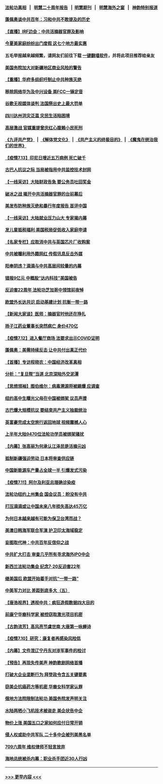 #### [法轮功真相](https://github.com/gfw-breaker/truth/blob/master/README.md?t=0) &nbsp;&nbsp;|&nbsp;&nbsp; [明慧二十周年报告](https://github.com/gfw-breaker/mh-reports/blob/master/README.md?t=0) &nbsp;&nbsp;|&nbsp;&nbsp;[明慧期刊](https://github.com/gfw-breaker/mh-qikan) &nbsp;&nbsp;|&nbsp;&nbsp; [明慧海外之窗](https://github.com/gfw-breaker/mh-news/blob/master/README.md?t=0) &nbsp;&nbsp;|&nbsp;&nbsp; [神韵特别报道](https://github.com/gfw-breaker/mh-news/blob/master/shenyun.md?t=0)
#### [蓬佩奥谈中共百年：习和中共不敢提及的历史](../pages/nf4514/n13086813.md?t=07140851) 
#### [【直播】IRF边会：中共活摘器官罪及影响](../pages/nf4514/n13086435.md?t=07140851) 
#### [今夏美家庭纷纷出门度假 这七个地方最实惠](../pages/nf4514/n13086587.md?t=07140851) 
#### 五毛举报越来越频繁，请网友们前往下载 [一键翻墙软件](https://github.com/gfw-breaker/ssr-accounts)，并将此项目推荐给亲友
#### [美国务院加大对新疆地区商业风险的警告](../pages/nf4514/n13086639.md?t=07140851) 
#### [【重播】华府多组织吁制止中共种族灭绝](../pages/nf4514/n13086206.md?t=07140851) 
#### [移除网络华为及中兴设备 美FCC一锤定音](../pages/nf4514/n13086476.md?t=07140851) 
#### [谷歌无视媒体谈判 法国祭出史上最大罚单](../pages/nf4514/n13086267.md?t=07140851) 
#### [四川达州洪灾泛滥 灾民生活陷困境](../pages/nf4514/n13085948.md?t=07140851) 
#### [高层激战 官媒重提曾庆红心腹赖小民死刑](../pages/nf4514/n13086324.md?t=07140851) 
#### [《九评共产党》](https://github.com/begood0513/9ping.md/blob/master/README.md) &nbsp;|&nbsp; [《解体党文化》](../../../../jtdwh.md/blob/master/README.md)  &nbsp;|&nbsp; [《共产主义的终极目的》](../../../../gczydzjmd.md/blob/master/README.md) &nbsp;|&nbsp; [《魔鬼在统治我们的世界》](../../../../mgztzwmdsj.md/blob/master/README.md) 
#### [【疫情7.13】印尼日增近五万病例 死亡破千](../pages/nf4514/n13085637.md?t=07140851) 
#### [古巴人抗议之际 当局被指用中共监控技术封网](../pages/nf4514/n13085655.md?t=07140851) 
#### [【一线采访】大陆财政告急 要公务员吐回奖金](../pages/nf4514/n13085039.md?t=07140851) 
#### [破冰之战 揭开中共活摘器官罪的台前幕后](../pages/nf4514/n13082457.md?t=07140851) 
#### [美发布防种族灭绝和暴行年度报告 首评中国](../pages/nf4514/n13084685.md?t=07140851) 
#### [【一线采访】大陆就业压力山大 专家揭内幕](../pages/nf4514/n13084631.md?t=07140851) 
#### [发儿童抵税福利 美国税局促低收入家庭申请](../pages/nf4514/n13084730.md?t=07140851) 
#### [【名家专栏】应取消中共与英国芯片厂收购案](../pages/nf4514/n13083869.md?t=07140851) 
#### [中共被曝利用外籍网红 传假讯息反击外媒](../pages/nf4514/n13083816.md?t=07140851) 
#### [阳奉阴违？滴滴与中共高层间较量的内幕](../pages/nf4514/n13081685.md?t=07140851) 
#### [错报9亿元 中概股“达内科技”美国被告](../pages/nf4514/n13082925.md?t=07140851) 
#### [反迫害22周年 法轮功芝加哥中领馆前夜悼](../pages/nf4514/n13083744.md?t=07140851) 
#### [欧盟外长达共识 启动基建计划 抗衡一带一路](../pages/nf4514/n13083860.md?t=07140851) 
#### [【新闻大家谈】医师：摘器官时他还在挣扎](../pages/nf4514/n13083713.md?t=07140851) 
#### [扬子江药业董事长突然病亡 身价470亿](../pages/nf4514/n13082525.md?t=07140851) 
#### [【疫情7.12】进入餐厅商场 法要求出示COVID证明](../pages/nf4514/n13083387.md?t=07140851) 
#### [蓬佩奥：美需持续反击 让中共付出真正代价](../pages/nf4514/n13082614.md?t=07140851) 
#### [【首播】专访程晓农：中国经济改革真相](../pages/nf4514/n13082479.md?t=07140851) 
#### [分析：“复旦帮”当道 北京深陷外交泥潭](../pages/nf4514/n13077333.md?t=07140851) 
#### [【思想领袖】图伯维尔：病毒溯源将被踢爆 应调查](../pages/nf4514/n13047746.md?t=07140851) 
#### [纽约高中生曝光父母在中国被绑架 议员声援](../pages/nf4514/n13082589.md?t=07140851) 
#### [古巴爆大规模抗议 要结束共产主义独裁统治](../pages/nf4514/n13082560.md?t=07140851) 
#### [英富豪完成太空旅行返回地球 视频震撼人心](../pages/nf4514/n13082339.md?t=07140851) 
#### [上半年大陆9470位法轮功学员被绑架骚扰](../pages/nf4514/n13081326.md?t=07140851) 
#### [【内幕】张高丽为何承认江泽民是活摘元凶](../pages/nf4514/n13082162.md?t=07140851) 
#### [抵制新疆强迫劳动 日本将审查供应链](../pages/nf4514/n13082163.md?t=07140851) 
#### [中国新能源车产量占全球一半 引爆发式污染](../pages/nf4514/n13082031.md?t=07140851) 
#### [【疫情7.11】阿尔及利亚总理确诊染疫](../pages/nf4514/n13081574.md?t=07140851) 
#### [法轮功纽约上州集会 国会议员：盼没有中共](../pages/nf4514/n13081092.md?t=07140851) 
#### [打压滴滴或让中国未来八年损失高达45万亿](../pages/nf4514/n13081320.md?t=07140851) 
#### [为何日本越来越有可能为保卫台湾而战？](../pages/nf4514/n13079575.md?t=07140851) 
#### [美澳日韩海军联合军演 护卫印太海域稳定](../pages/nf4514/n13081048.md?t=07140851) 
#### [妄图取代神：中共百年反信仰之战](../pages/nf4514/n13080102.md?t=07140851) 
#### [中共扩大打击 审查几乎所有寻求海外IPO中企](../pages/nf4514/n13080990.md?t=07140851) 
#### [新西兰法轮功集会 纪念7‧20反迫害22年](../pages/nf4514/n13080561.md?t=07140851) 
#### [继美国后 欧盟开始着手对抗“一带一路”](../pages/nf4514/n13080932.md?t=07140851) 
#### [中美军力对比 差距到底多大（五）](../pages/nf4514/n13080052.md?t=07140851) 
#### [【唐浩视界】透视中共：疯狂造假数据四大目的](../pages/nf4514/n13080590.md?t=07140851) 
#### [前康宁华裔科学家 被控窃取激光项目机密](../pages/nf4514/n13079989.md?t=07140851) 
#### [【古韵流芳】高风亮节虞世南 大唐第一咏蝉诗](../pages/nf4514/n13079287.md?t=07140851) 
#### [【疫情7.10】研究：康复者再感染风险低](../pages/nf4514/n13080480.md?t=07140851) 
#### [【内幕】文件泄辽宁丹东对涉军事件的检讨](../pages/nf4514/n13076558.md?t=07140851) 
#### [【预告】再现失传美声 神韵歌剧网络首播](../pages/nf4514/n13079610.md?t=07140851) 
#### [打破大企业垄断行为 拜登政令含五关键要素](../pages/nf4514/n13079608.md?t=07140851) 
#### [窃美企抗癌药方等机密 华裔女科学家认罪](../pages/nf4514/n13079963.md?t=07140851) 
#### [俄地方法院限制法轮功 美国务院发声明关注](../pages/nf4514/n13079658.md?t=07140851) 
#### [水陆两栖小飞机技术被盗走 美企状告中企](../pages/nf4514/n13079547.md?t=07140851) 
#### [物价上涨 美国五口之家如何应付日常开销](../pages/nf4514/n13079561.md?t=07140851) 
#### [侵人权或助中共军队 二十多中企被列美黑名单](../pages/nf4514/n13078922.md?t=07140851) 
#### [709六周年 维权律师不轻言放弃](../pages/nf4514/n13079118.md?t=07140851) 
#### [海地总统被杀内幕：职业杀手团近30人行凶](../pages/nf4514/n13078949.md?t=07140851) 

----
#### [ >>> 更早内容 <<< ](../indexes/nf4514-earlier.md)
